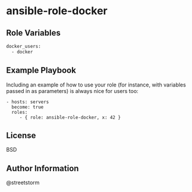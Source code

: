ansible-role-docker
=========

Role Variables
--------------

```bash
docker_users:
  - docker
```

Example Playbook
----------------

Including an example of how to use your role (for instance, with variables
passed in as parameters) is always nice for users too:

    - hosts: servers
      become: true
      roles:
         - { role: ansible-role-docker, x: 42 }

License
-------

BSD

Author Information
------------------

@streetstorm
